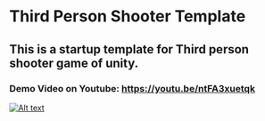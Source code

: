 # Third Person Shooter Template

## This is a startup template for Third person shooter game of unity.

### Demo Video on Youtube: https://youtu.be/ntFA3xuetqk
[![Alt text](https://user-images.githubusercontent.com/34432093/140609774-3c8bbfed-6cdb-42cd-9b0e-74eb0e144aad.PNG)](https://youtu.be/ntFA3xuetqk)
